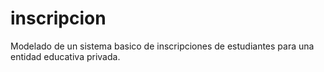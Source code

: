 # inscripcion
Modelado de un sistema basico de inscripciones de estudiantes para una entidad educativa privada.
